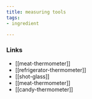 ```yaml
---
title: measuring tools
tags:
- ingredient

---
```



### Links

* [[meat-thermometer]]
* [[refrigerator-thermometer]]
* [[shot-glass]]
* [[meat-thermometer]]
* [[candy-thermometer]]

